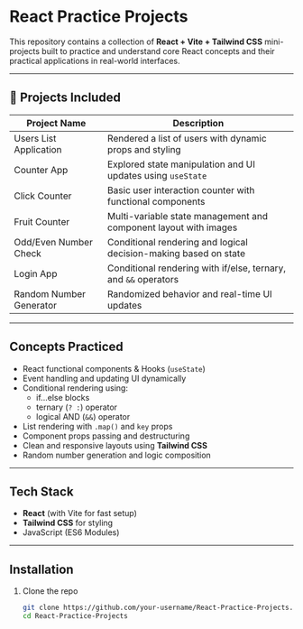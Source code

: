 # React Practice Projects

This repository contains a collection of **React + Vite + Tailwind CSS** mini-projects built to practice and understand core React concepts and their practical applications in real-world interfaces.

---

## 🚀 Projects Included

| Project Name           | Description                                                                 |
|------------------------|-----------------------------------------------------------------------------|
| Users List Application | Rendered a list of users with dynamic props and styling                     |
| Counter App            | Explored state manipulation and UI updates using `useState`                 |
| Click Counter          | Basic user interaction counter with functional components                   |
| Fruit Counter          | Multi-variable state management and component layout with images            |
| Odd/Even Number Check  | Conditional rendering and logical decision-making based on state            |
| Login App              | Conditional rendering with if/else, ternary, and `&&` operators             |
| Random Number Generator| Randomized behavior and real-time UI updates                                |

---

## Concepts Practiced

- React functional components & Hooks (`useState`)
- Event handling and updating UI dynamically
- Conditional rendering using:
  - if...else blocks
  - ternary (`? :`) operator
  - logical AND (`&&`) operator
- List rendering with `.map()` and `key` props
- Component props passing and destructuring
- Clean and responsive layouts using **Tailwind CSS**
- Random number generation and logic composition

---

## Tech Stack

- **React** (with Vite for fast setup)
- **Tailwind CSS** for styling
- JavaScript (ES6 Modules)


---

## Installation

1. Clone the repo  
   ```bash
   git clone https://github.com/your-username/React-Practice-Projects.git
   cd React-Practice-Projects
